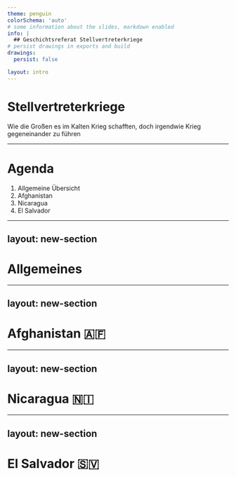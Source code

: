 ```yaml
---
theme: penguin
colorSchema: 'auto'
# some information about the slides, markdown enabled
info: |
  ## Geschichtsreferat Stellvertreterkriege
# persist drawings in exports and build
drawings:
  persist: false

layout: intro
---
```


# Stellvertreterkriege

Wie die Großen es im Kalten Krieg schafften, doch irgendwie Krieg gegeneinander zu führen


<!--
The last comment block of each slide will be treated as slide notes. It will be visible and editable in Presenter Mode along with the slide. [Read more in the docs](https://sli.dev/guide/syntax.html#notes)
-->

---

# Agenda

1. Allgemeine Übersicht
2. Afghanistan
3. Nicaragua
4. El Salvador

---
layout: new-section
---

# Allgemeines

---
layout: new-section
---

# Afghanistan 🇦🇫

---
layout: new-section
---

# Nicaragua 🇳🇮

---
layout: new-section
---

# El Salvador 🇸🇻


